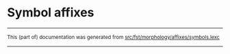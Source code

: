 
# Symbol affixes

* * *

<small>This (part of) documentation was generated from [src/fst/morphology/affixes/symbols.lexc](https://github.com/giellalt/lang-rus/blob/main/src/fst/morphology/affixes/symbols.lexc)</small>

---

